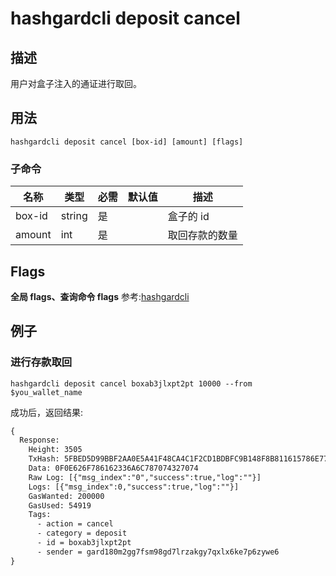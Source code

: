 # hashgardcli deposit cancel

## 描述
用户对盒子注入的通证进行取回。



## 用法
```shell
hashgardcli deposit cancel [box-id] [amount] [flags]
```



### 子命令

| 名称   | 类型   | 必需 | 默认值 | 描述           |
| ------ | ------ | -------- | ------ | -------------- |
| box-id | string | 是       |        | 盒子的 id   |
| amount | int    | 是       |        | 取回存款的数量 |



## Flags

**全局 flags、查询命令 flags** 参考:[hashgardcli](../README.md)

## 例子
### 进行存款取回

```shell
hashgardcli deposit cancel boxab3jlxpt2pt 10000 --from $you_wallet_name
```



成功后，返回结果:

```txt
{
  Response:
    Height: 3505
    TxHash: 5FBED5D99BBF2AA0E5A41F48CA4C1F2CD1BDBFC9B148F8B811615786E7710DCA
    Data: 0F0E626F786162336A6C787074327074
    Raw Log: [{"msg_index":"0","success":true,"log":""}]
    Logs: [{"msg_index":0,"success":true,"log":""}]
    GasWanted: 200000
    GasUsed: 54919
    Tags:
      - action = cancel
      - category = deposit
      - id = boxab3jlxpt2pt
      - sender = gard180m2gg7fsm98gd7lrzakgy7qxlx6ke7p6zywe6
}
```
